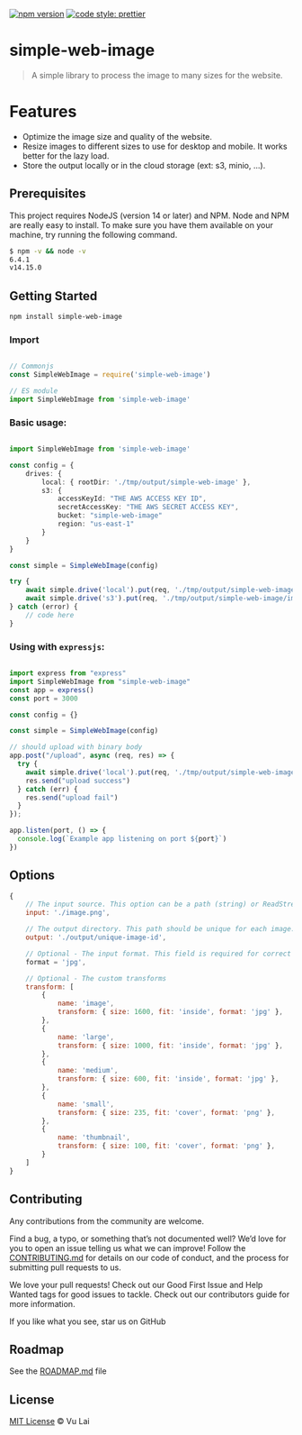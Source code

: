 [![npm version](https://badge.fury.io/js/simple-web-image.svg)](https://badge.fury.io/js/simple-web-image)
[![code style: prettier](https://img.shields.io/badge/code_style-prettier-ff69b4.svg?style=flat-square)](https://github.com/prettier/prettier)

# simple-web-image

> A simple library to process the image to many sizes for the website.

# Features
* Optimize the image size and quality of the website.
* Resize images to different sizes to use for desktop and mobile. It works better for the lazy load.
* Store the output locally or in the cloud storage (ext: s3, minio, ...).

## Prerequisites

This project requires NodeJS (version 14 or later) and NPM. Node and NPM are really easy to install. To make sure you have them available on your machine, try running the following command.

```sh
$ npm -v && node -v
6.4.1
v14.15.0
```

## Getting Started


```sh
npm install simple-web-image
```

### Import
```typescript

// Commonjs
const SimpleWebImage = require('simple-web-image')

// ES module
import SimpleWebImage from 'simple-web-image'
```

### Basic usage:
```typescript

import SimpleWebImage from 'simple-web-image'

const config = {
    drives: {
        local: { rootDir: './tmp/output/simple-web-image' },
        s3: {
            accessKeyId: "THE AWS ACCESS KEY ID",
            secretAccessKey: "THE AWS SECRET ACCESS KEY",
            bucket: "simple-web-image"
            region: "us-east-1"
        }
    }
}

const simple = SimpleWebImage(config)

try {
    await simple.drive('local').put(req, './tmp/output/simple-web-image/image-name')
    await simple.drive('s3').put(req, './tmp/output/simple-web-image/image-name')
} catch (error) {
    // code here
}
```


### Using with `expressjs`:
```typescript

import express from "express"
import SimpleWebImage from "simple-web-image"
const app = express()
const port = 3000

const config = {}

const simple = SimpleWebImage(config)

// should upload with binary body
app.post("/upload", async (req, res) => {
  try {
    await simple.drive('local').put(req, './tmp/output/simple-web-image/image-name')
    res.send("upload success")
  } catch (err) {
    res.send("upload fail")
  }
});

app.listen(port, () => {
  console.log(`Example app listening on port ${port}`)
})
```

## Options

```javascript
{
    // The input source. This option can be a path (string) or ReadStream.
    input: './image.png',

    // The output directory. This path should be unique for each image.
    output: './output/unique-image-id',

    // Optional - The input format. This field is required for correct image processing. If undefined, "jpg" will be used, but that may be risky.
    format = 'jpg',

    // Optional - The custom transforms
    transform: [
        {
            name: 'image',
            transform: { size: 1600, fit: 'inside', format: 'jpg' },
        },
        {
            name: 'large',
            transform: { size: 1000, fit: 'inside', format: 'jpg' },
        },
        {
            name: 'medium',
            transform: { size: 600, fit: 'inside', format: 'jpg' },
        },
        {
            name: 'small',
            transform: { size: 235, fit: 'cover', format: 'png' },
        },
        {
            name: 'thumbnail',
            transform: { size: 100, fit: 'cover', format: 'png' },
        }
    ]
}

```

## Contributing

Any contributions from the community are welcome.

Find a bug, a typo, or something that’s not documented well? We’d love for you to open an issue telling us what we can improve! Follow the [CONTRIBUTING.md](CONTRIBUTING.md) for details on our code of conduct, and the process for submitting pull requests to us.

We love your pull requests! Check out our Good First Issue and Help Wanted tags for good issues to tackle. Check out our contributors guide for more information.

If you like what you see, star us on GitHub

## Roadmap

See the [ROADMAP.md](ROADMAP.md) file

## License

[MIT License](LICENSE) © Vu Lai
